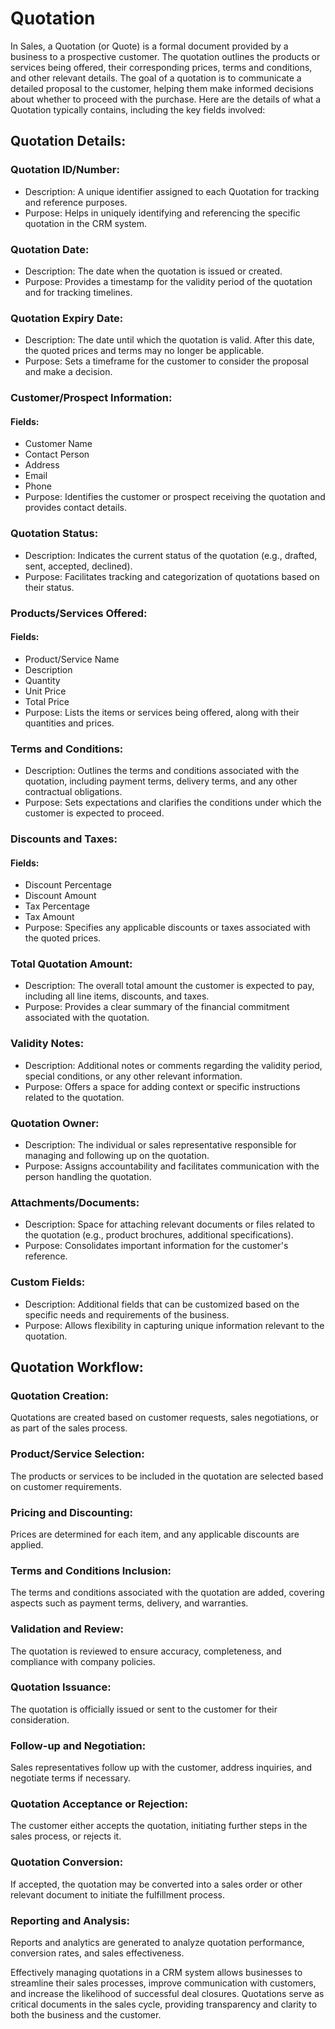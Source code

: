 # Quotation

In Sales, a Quotation (or Quote) is a formal document provided by a business to a prospective customer. The quotation outlines the products or services being offered, their corresponding prices, terms and conditions, and other relevant details. The goal of a quotation is to communicate a detailed proposal to the customer, helping them make informed decisions about whether to proceed with the purchase. Here are the details of what a Quotation typically contains, including the key fields involved:

## Quotation Details:

### Quotation ID/Number:

* Description: A unique identifier assigned to each Quotation for tracking and reference purposes.
* Purpose: Helps in uniquely identifying and referencing the specific quotation in the CRM system.

### Quotation Date:

* Description: The date when the quotation is issued or created.
* Purpose: Provides a timestamp for the validity period of the quotation and for tracking timelines.

### Quotation Expiry Date:

* Description: The date until which the quotation is valid. After this date, the quoted prices and terms may no longer be applicable.
* Purpose: Sets a timeframe for the customer to consider the proposal and make a decision.

### Customer/Prospect Information:

#### Fields:

* Customer Name
* Contact Person
* Address
* Email
* Phone
* Purpose: Identifies the customer or prospect receiving the quotation and provides contact details.

### Quotation Status:

* Description: Indicates the current status of the quotation (e.g., drafted, sent, accepted, declined).
* Purpose: Facilitates tracking and categorization of quotations based on their status.

### Products/Services Offered:

#### Fields:

* Product/Service Name
* Description
* Quantity
* Unit Price
* Total Price
* Purpose: Lists the items or services being offered, along with their quantities and prices.

### Terms and Conditions:

* Description: Outlines the terms and conditions associated with the quotation, including payment terms, delivery terms, and any other contractual obligations.
* Purpose: Sets expectations and clarifies the conditions under which the customer is expected to proceed.

### Discounts and Taxes:

#### Fields:

* Discount Percentage
* Discount Amount
* Tax Percentage
* Tax Amount
* Purpose: Specifies any applicable discounts or taxes associated with the quoted prices.

### Total Quotation Amount:

* Description: The overall total amount the customer is expected to pay, including all line items, discounts, and taxes.
* Purpose: Provides a clear summary of the financial commitment associated with the quotation.

### Validity Notes:

* Description: Additional notes or comments regarding the validity period, special conditions, or any other relevant information.
* Purpose: Offers a space for adding context or specific instructions related to the quotation.

### Quotation Owner:

* Description: The individual or sales representative responsible for managing and following up on the quotation.
* Purpose: Assigns accountability and facilitates communication with the person handling the quotation.

### Attachments/Documents:

* Description: Space for attaching relevant documents or files related to the quotation (e.g., product brochures, additional specifications).
* Purpose: Consolidates important information for the customer's reference.

### Custom Fields:

* Description: Additional fields that can be customized based on the specific needs and requirements of the business.
* Purpose: Allows flexibility in capturing unique information relevant to the quotation.

## Quotation Workflow:

### Quotation Creation:

Quotations are created based on customer requests, sales negotiations, or as part of the sales process.

### Product/Service Selection:

The products or services to be included in the quotation are selected based on customer requirements.

### Pricing and Discounting:

Prices are determined for each item, and any applicable discounts are applied.

### Terms and Conditions Inclusion:

The terms and conditions associated with the quotation are added, covering aspects such as payment terms, delivery, and warranties.

### Validation and Review:

The quotation is reviewed to ensure accuracy, completeness, and compliance with company policies.

### Quotation Issuance:

The quotation is officially issued or sent to the customer for their consideration.

### Follow-up and Negotiation:

Sales representatives follow up with the customer, address inquiries, and negotiate terms if necessary.

### Quotation Acceptance or Rejection:

The customer either accepts the quotation, initiating further steps in the sales process, or rejects it.

### Quotation Conversion:

If accepted, the quotation may be converted into a sales order or other relevant document to initiate the fulfillment process.

### Reporting and Analysis:

Reports and analytics are generated to analyze quotation performance, conversion rates, and sales effectiveness.

Effectively managing quotations in a CRM system allows businesses to streamline their sales processes, improve communication with customers, and increase the likelihood of successful deal closures. Quotations serve as critical documents in the sales cycle, providing transparency and clarity to both the business and the customer.
